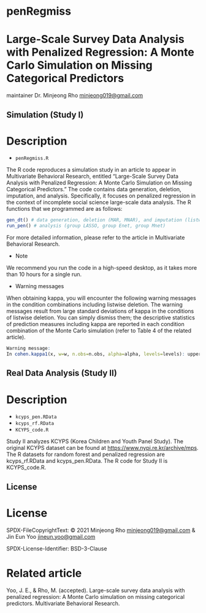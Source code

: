 # penRegmiss

# Large-Scale Survey Data Analysis with Penalized Regression: A Monte Carlo Simulation on Missing Categorical Predictors

maintainer 
Dr. Minjeong Rho minjeong019@gmail.com

## Simulation (Study I)

# Description

* `penRegmiss.R`  

The R code reproduces a simulation study in an article to appear in Multivariate Behavioral Research, entitled “Large-Scale Survey Data Analysis with Penalized Regression: A Monte Carlo Simulation on Missing Categorical Predictors.” The code contains data generation, deletion, imputation, and analysis. Specifically, it focuses on penalized regression in the context of incomplete social science large-scale data analysis. The R functions that we programmed are as follows: 

```R
gen_dt() # data generation, deletion (MAR, MNAR), and imputation (listwise deletion, k-NN, EM)
run_pen() # analysis (group LASSO, group Enet, group Mnet)
```
For more detailed information, please refer to the article in Multivariate Behavioral Research. 

* Note

We recommend you run the code in a high-speed desktop, as it takes more than 10 hours for a single run. 

* Warning messages

When obtaining kappa, you will encounter the following warning messages in the condition combinations including listwise deletion. The warning messages result from large standard deviations of kappa in the conditions of listwise deletion. You can simply dismiss them; the descriptive statistics of prediction measures including kappa are reported in each condition combination of the Monte Carlo simulation (refer to Table 4 of the related article).

```R
Warning message:
In cohen.kappa1(x, w=w, n.obs=n.obs, alpha=alpha, levels=levels): upper or lower confidence interval exceed abs(1) and set to +- 1. 
```


## Real Data Analysis (Study II) 

# Description

* `kcyps_pen.RData`
* `kcyps_rf.RData`
* `KCYPS_code.R`

Study II analyzes KCYPS (Korea Children and Youth Panel Study). The original KCYPS dataset can be found at https://www.nypi.re.kr/archive/mps. The R datasets for random forest and penalized regression are kcyps_rf.RData and kcyps_pen.RData. The R code for Study II is KCYPS_code.R. 


## License 
# License # 
SPDX-FileCopyrightText: © 2021 Minjeong Rho <minjeong019@gmail.com> & Jin Eun Yoo <jineun.yoo@gmail.com>

SPDX-License-Identifier: BSD-3-Clause

# Related article #
Yoo, J. E., & Rho, M. (accepted). Large-scale survey data analysis with penalized regression: A Monte Carlo simulation on missing categorical predictors. Multivariate Behavioral Research. 




